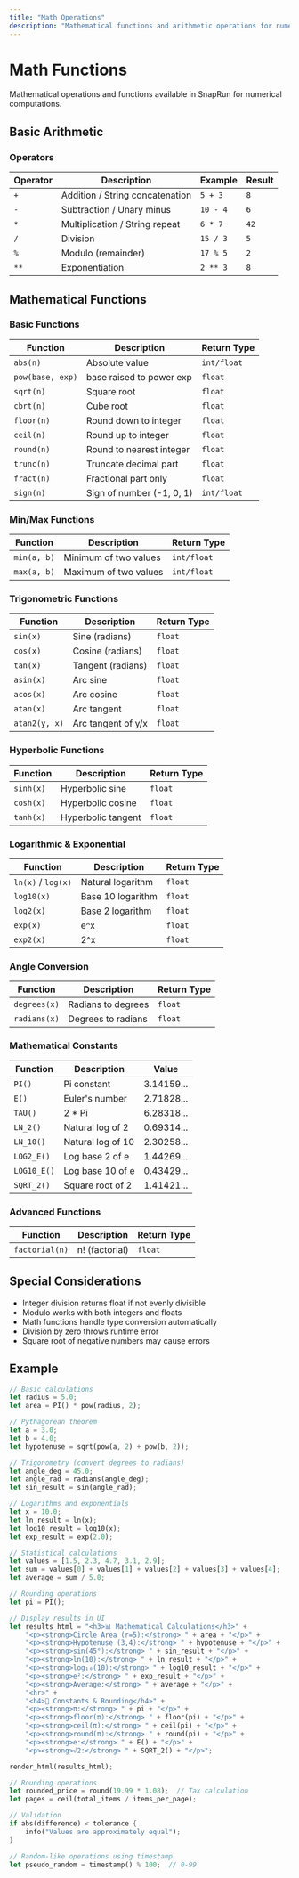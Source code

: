 ```yaml
---
title: "Math Operations"
description: "Mathematical functions and arithmetic operations for numerical computations"
---
```


# Math Functions

Mathematical operations and functions available in SnapRun for numerical computations.

## Basic Arithmetic

### Operators

| Operator | Description | Example | Result |
|----------|-------------|---------|---------|
| `+` | Addition / String concatenation | `5 + 3` | `8` |
| `-` | Subtraction / Unary minus | `10 - 4` | `6` |
| `*` | Multiplication / String repeat | `6 * 7` | `42` |
| `/` | Division | `15 / 3` | `5` |
| `%` | Modulo (remainder) | `17 % 5` | `2` |
| `**` | Exponentiation | `2 ** 3` | `8` |

## Mathematical Functions

### Basic Functions

| Function | Description | Return Type |
|----------|-------------|-------------|
| `abs(n)` | Absolute value | `int/float` |
| `pow(base, exp)` | base raised to power exp | `float` |
| `sqrt(n)` | Square root | `float` |
| `cbrt(n)` | Cube root | `float` |
| `floor(n)` | Round down to integer | `float` |
| `ceil(n)` | Round up to integer | `float` |
| `round(n)` | Round to nearest integer | `float` |
| `trunc(n)` | Truncate decimal part | `float` |
| `fract(n)` | Fractional part only | `float` |
| `sign(n)` | Sign of number (-1, 0, 1) | `int/float` |

### Min/Max Functions

| Function | Description | Return Type |
|----------|-------------|-------------|
| `min(a, b)` | Minimum of two values | `int/float` |
| `max(a, b)` | Maximum of two values | `int/float` |

### Trigonometric Functions

| Function | Description | Return Type |
|----------|-------------|-------------|
| `sin(x)` | Sine (radians) | `float` |
| `cos(x)` | Cosine (radians) | `float` |
| `tan(x)` | Tangent (radians) | `float` |
| `asin(x)` | Arc sine | `float` |
| `acos(x)` | Arc cosine | `float` |
| `atan(x)` | Arc tangent | `float` |
| `atan2(y, x)` | Arc tangent of y/x | `float` |

### Hyperbolic Functions

| Function | Description | Return Type |
|----------|-------------|-------------|
| `sinh(x)` | Hyperbolic sine | `float` |
| `cosh(x)` | Hyperbolic cosine | `float` |
| `tanh(x)` | Hyperbolic tangent | `float` |

### Logarithmic & Exponential

| Function | Description | Return Type |
|----------|-------------|-------------|
| `ln(x)` / `log(x)` | Natural logarithm | `float` |
| `log10(x)` | Base 10 logarithm | `float` |
| `log2(x)` | Base 2 logarithm | `float` |
| `exp(x)` | e^x | `float` |
| `exp2(x)` | 2^x | `float` |

### Angle Conversion

| Function | Description | Return Type |
|----------|-------------|-------------|
| `degrees(x)` | Radians to degrees | `float` |
| `radians(x)` | Degrees to radians | `float` |

### Mathematical Constants

| Function | Description | Value |
|----------|-------------|-------|
| `PI()` | Pi constant | 3.14159... |
| `E()` | Euler's number | 2.71828... |
| `TAU()` | 2 * Pi | 6.28318... |
| `LN_2()` | Natural log of 2 | 0.69314... |
| `LN_10()` | Natural log of 10 | 2.30258... |
| `LOG2_E()` | Log base 2 of e | 1.44269... |
| `LOG10_E()` | Log base 10 of e | 0.43429... |
| `SQRT_2()` | Square root of 2 | 1.41421... |

### Advanced Functions

| Function | Description | Return Type |
|----------|-------------|-------------|
| `factorial(n)` | n! (factorial) | `float` |

## Special Considerations

- Integer division returns float if not evenly divisible
- Modulo works with both integers and floats
- Math functions handle type conversion automatically
- Division by zero throws runtime error
- Square root of negative numbers may cause errors

## Example

```rust
// Basic calculations
let radius = 5.0;
let area = PI() * pow(radius, 2);

// Pythagorean theorem
let a = 3.0;
let b = 4.0;
let hypotenuse = sqrt(pow(a, 2) + pow(b, 2));

// Trigonometry (convert degrees to radians)
let angle_deg = 45.0;
let angle_rad = radians(angle_deg);
let sin_result = sin(angle_rad);

// Logarithms and exponentials
let x = 10.0;
let ln_result = ln(x);
let log10_result = log10(x);
let exp_result = exp(2.0);

// Statistical calculations
let values = [1.5, 2.3, 4.7, 3.1, 2.9];
let sum = values[0] + values[1] + values[2] + values[3] + values[4];
let average = sum / 5.0;

// Rounding operations
let pi = PI();

// Display results in UI
let results_html = "<h3>📊 Mathematical Calculations</h3>" +
    "<p><strong>Circle Area (r=5):</strong> " + area + "</p>" +
    "<p><strong>Hypotenuse (3,4):</strong> " + hypotenuse + "</p>" +
    "<p><strong>sin(45°):</strong> " + sin_result + "</p>" +
    "<p><strong>ln(10):</strong> " + ln_result + "</p>" +
    "<p><strong>log₁₀(10):</strong> " + log10_result + "</p>" +
    "<p><strong>e²:</strong> " + exp_result + "</p>" +
    "<p><strong>Average:</strong> " + average + "</p>" +
    "<hr>" +
    "<h4>🔢 Constants & Rounding</h4>" +
    "<p><strong>π:</strong> " + pi + "</p>" +
    "<p><strong>floor(π):</strong> " + floor(pi) + "</p>" +
    "<p><strong>ceil(π):</strong> " + ceil(pi) + "</p>" +
    "<p><strong>round(π):</strong> " + round(pi) + "</p>" +
    "<p><strong>e:</strong> " + E() + "</p>" +
    "<p><strong>√2:</strong> " + SQRT_2() + "</p>";

render_html(results_html);

// Rounding operations
let rounded_price = round(19.99 * 1.08);  // Tax calculation
let pages = ceil(total_items / items_per_page);

// Validation
if abs(difference) < tolerance {
    info("Values are approximately equal");
}

// Random-like operations using timestamp
let pseudo_random = timestamp() % 100;  // 0-99
```



